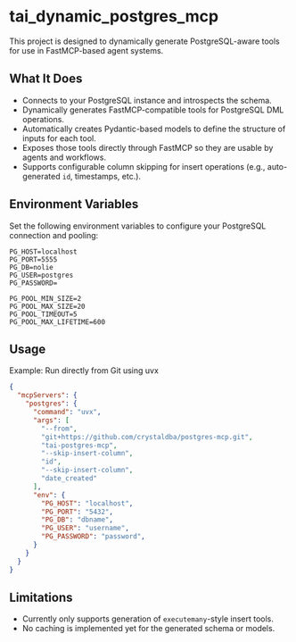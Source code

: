 # tai_dynamic_postgres_mcp

This project is designed to dynamically generate PostgreSQL-aware tools for use in FastMCP-based agent systems.

## What It Does

- Connects to your PostgreSQL instance and introspects the schema.
- Dynamically generates FastMCP-compatible tools for PostgreSQL DML operations.
- Automatically creates Pydantic-based models to define the structure of inputs for each tool.
- Exposes those tools directly through FastMCP so they are usable by agents and workflows.
- Supports configurable column skipping for insert operations (e.g., auto-generated `id`, timestamps, etc.).

## Environment Variables

Set the following environment variables to configure your PostgreSQL connection and pooling:

```env
PG_HOST=localhost  
PG_PORT=5555  
PG_DB=nolie  
PG_USER=postgres  
PG_PASSWORD=

PG_POOL_MIN_SIZE=2  
PG_POOL_MAX_SIZE=20  
PG_POOL_TIMEOUT=5  
PG_POOL_MAX_LIFETIME=600
```

## Usage

Example: Run directly from Git using uvx

```json
{
  "mcpServers": {
    "postgres": {
      "command": "uvx",
      "args": [
        "--from",
        "git+https://github.com/crystaldba/postgres-mcp.git",
        "tai-postgres-mcp", 
        "--skip-insert-column",
        "id",
        "--skip-insert-column",
        "date_created"
      ],
      "env": {
        "PG_HOST": "localhost",
        "PG_PORT": "5432",
        "PG_DB": "dbname",
        "PG_USER": "username",
        "PG_PASSWORD": "password",       
      }
    }
  }
}

```

## Limitations

- Currently only supports generation of `executemany`-style insert tools.
- No caching is implemented yet for the generated schema or models.
